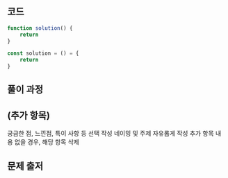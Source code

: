 ## 코드
``` javascript
function solution() {
	return
}

const solution = () = {
	return
}
```

## 풀이 과정

## (추가 항목)
궁금한 점, 느낀점, 특이 사항 등 선택 작성
네이밍 및 주제 자유롭게 작성
추가 항목 내용 없을 경우, 해당 항목 삭제 

## 문제 출저
